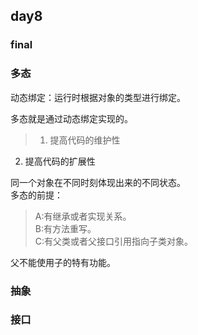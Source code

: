 ## day8 ##
### final ###


### 多态 ###

动态绑定：运行时根据对象的类型进行绑定。

多态就是通过动态绑定实现的。

> 1. 提高代码的维护性
2. 提高代码的扩展性    
 
 同一个对象在不同时刻体现出来的不同状态。  
 多态的前提：	
> A:有继承或者实现关系。  
> B:有方法重写。  
> C:有父类或者父接口引用指向子类对象。    

父不能使用子的特有功能。
### 抽象 ###

### 接口 ###

